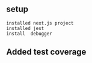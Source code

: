## setup

    installed next.js project
    installed jest
    install  debugger

## Added test coverage
